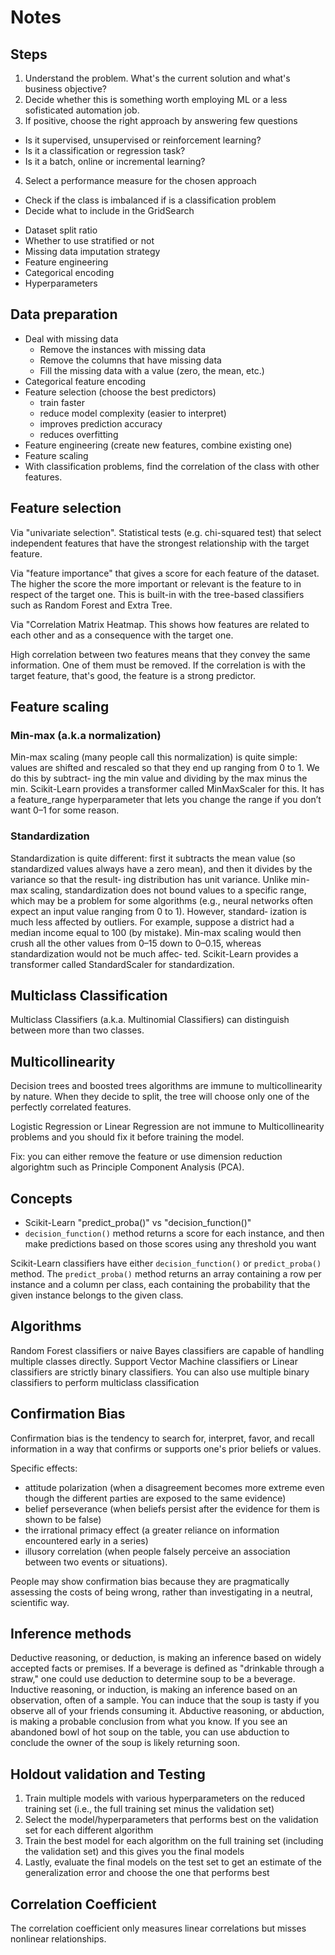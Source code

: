 # Notes

## Steps

1. Understand the problem. What's the current solution and what's business objective?
2. Decide whether this is something worth employing ML or a less sofisticated automation job.
3. If positive, choose the right approach by answering few questions

- Is it supervised, unsupervised or reinforcement learning?
- Is it a classification or regression task?
- Is it a batch, online or incremental learning?

4. Select a performance measure for the chosen approach

- Check if the class is imbalanced if is a classification problem
- Decide what to include in the GridSearch

* Dataset split ratio
* Whether to use stratified or not
* Missing data imputation strategy
* Feature engineering
* Categorical encoding
* Hyperparameters

## Data preparation

- Deal with missing data
  - Remove the instances with missing data
  - Remove the columns that have missing data
  - Fill the missing data with a value (zero, the mean, etc.)
- Categorical feature encoding
- Feature selection (choose the best predictors)
  - train faster
  - reduce model complexity (easier to interpret)
  - improves prediction accuracy
  - reduces overfitting
- Feature engineering (create new features, combine existing one)
- Feature scaling
- With classification problems, find the correlation of the class with other features.

## Feature selection

Via "univariate selection". Statistical tests (e.g. chi-squared test) that select independent features that have the strongest relationship with the target feature.

Via "feature importance" that gives a score for each feature of the dataset. The higher the score the more important or relevant is the feature to in respect of the target one. This is built-in with the tree-based classifiers such as Random Forest and Extra Tree.

Via "Correlation Matrix Heatmap. This shows how features are related to each other and as a consequence with the target one.

High correlation between two features means that they convey the same information. One of them must be removed. If the correlation is with the target feature, that's good, the feature is a strong predictor.

## Feature scaling

### Min-max (a.k.a normalization)

Min-max scaling (many people call this normalization) is quite simple: values are
shifted and rescaled so that they end up ranging from 0 to 1. We do this by subtract‐
ing the min value and dividing by the max minus the min. Scikit-Learn provides a
transformer called MinMaxScaler for this. It has a feature_range hyperparameter
that lets you change the range if you don’t want 0–1 for some reason.

### Standardization

Standardization is quite different: first it subtracts the mean value (so standardized
values always have a zero mean), and then it divides by the variance so that the result‐
ing distribution has unit variance. Unlike min-max scaling, standardization does not
bound values to a specific range, which may be a problem for some algorithms (e.g.,
neural networks often expect an input value ranging from 0 to 1). However, standard‐
ization is much less affected by outliers. For example, suppose a district had a median
income equal to 100 (by mistake). Min-max scaling would then crush all the other
values from 0–15 down to 0–0.15, whereas standardization would not be much affec‐
ted. Scikit-Learn provides a transformer called StandardScaler for standardization.

## Multiclass Classification

Multiclass Classifiers (a.k.a. Multinomial Classifiers) can distinguish between more than two classes.

## Multicollinearity

Decision trees and boosted trees algorithms are immune to multicollinearity by nature. When they decide to split, the tree will choose only one of the perfectly correlated features.

Logistic Regression or Linear Regression are not immune to Multicollinearity problems and you should fix it before training the model.

Fix: you can either remove the feature or use dimension reduction algorightm such as Principle Component Analysis (PCA).

## Concepts

- Scikit-Learn "predict_proba()" vs "decision_function()"
- `decision_function()` method returns a score for each instance, and then make predictions based on those scores using any threshold you want

Scikit-Learn classifiers have either `decision_function()` or `predict_proba()` method. The `predict_proba()` method returns an array containing a row per instance and a column per class, each containing the probability that the given instance belongs to the given class.

## Algorithms

Random Forest classifiers or naive Bayes classifiers are capable of handling multiple classes directly.
Support Vector Machine classifiers or Linear classifiers are strictly binary classifiers.
You can also use multiple binary classifiers to perform multiclass classification

## Confirmation Bias

Confirmation bias is the tendency to search for, interpret, favor, and recall information in a way that confirms or supports one's prior beliefs or values.

Specific effects:

- attitude polarization (when a disagreement becomes more extreme even though the different parties are exposed to the same evidence)
- belief perseverance (when beliefs persist after the evidence for them is shown to be false)
- the irrational primacy effect (a greater reliance on information encountered early in a series)
- illusory correlation (when people falsely perceive an association between two events or situations).

People may show confirmation bias because they are pragmatically assessing the costs of being wrong, rather than investigating in a neutral, scientific way.

## Inference methods

Deductive reasoning, or deduction, is making an inference based on widely accepted facts or premises. If a beverage is defined as "drinkable through a straw," one could use deduction to determine soup to be a beverage. Inductive reasoning, or induction, is making an inference based on an observation, often of a sample. You can induce that the soup is tasty if you observe all of your friends consuming it. Abductive reasoning, or abduction, is making a probable conclusion from what you know. If you see an abandoned bowl of hot soup on the table, you can use abduction to conclude the owner of the soup is likely returning soon.

## Holdout validation and Testing

1. Train multiple models with various hyperparameters on the reduced training set (i.e., the full training set minus the validation set)
2. Select the model/hyperparameters that performs best on the validation set for each different algorithm
3. Train the best model for each algorithm on the full training set (including the validation set) and this gives you the final models
4. Lastly, evaluate the final models on the test set to get an estimate of the generalization error and choose the one that performs best

## Correlation Coefficient

The correlation coefficient only measures linear correlations but misses nonlinear relationships.
